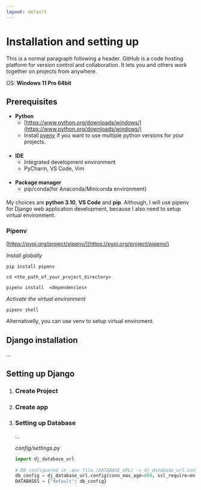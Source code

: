 ```yaml
---
layout: default
---
```


# Installation and setting up
This is a normal paragraph following a header. GitHub is a code hosting platform for version control and collaboration. It lets you and others work together on projects from anywhere.

OS: **Windows 11 Pro 64bit**

## Prerequisites

* **Python**
    - [https://www.python.org/downloads/windows/](https://www.python.org/downloads/windows/)
    - Install [pyenv](https://pypi.org/project/pyenv/) if you want to use multiple python versions for your projects.
    ####
* **IDE**
    - Integrated development environment
    - PyCharm, VS Code, Vim
    ####
* **Package manager**
    - pip/conda(for Anaconda/Miniconda environment)
    ####
My choices are **python 3.10**, **VS Code** and **pip**.
Although, I will use pipenv for Django web application development, because I also need to setup virtual environment.

### Pipenv

[https://pypi.org/project/pipenv/](https://pypi.org/project/pipenv/)

_Install globally_
```
pip install pipenv
```
```
cd <the_path_of_your_project_directory>
```
```
pipenv install  <dependencies>  
```
_Activate the virtual environment_
```
pipenv shell
```

Alternativelly, you can use venv to setup virtual enviroment.

## Django installation
...
    
## Setting up Django
1.  ### Create Project
2.  ### Create app
3.  ### Setting up Database  
    ...

    _config/settings.py_
    ```python
    import dj_database_url
                    
    # DB configuered in .env file /DATABASE_URL/ -> dj_database_url.config() returns a dictionary
    db_config = dj_database_url.config(conn_max_age=600, ssl_require=env.bool('SSL_REQUIRE', default=True))
    DATABASES = {'default': db_config}
    ```
 
 
